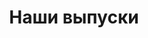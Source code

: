 ---
layout: postslist
title: "Наши выпуски"
digest_title:            Византийский дайджест
image:
  feature: typewriter.jpg
---